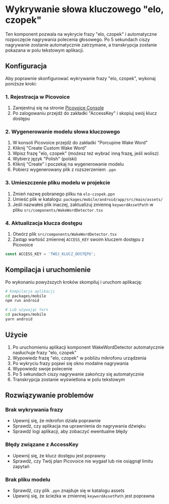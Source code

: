 # Wykrywanie słowa kluczowego "elo, czopek"

Ten komponent pozwala na wykrycie frazy "elo, czopek" i automatyczne rozpoczęcie nagrywania polecenia głosowego. Po 5 sekundach ciszy nagrywanie zostanie automatycznie zatrzymane, a transkrypcja zostanie pokazana w polu tekstowym aplikacji.

## Konfiguracja

Aby poprawnie skonfigurować wykrywanie frazy "elo, czopek", wykonaj poniższe kroki:

### 1. Rejestracja w Picovoice

1. Zarejestruj się na stronie [Picovoice Console](https://console.picovoice.ai/)
2. Po zalogowaniu przejdź do zakładki "AccessKey" i skopiuj swój klucz dostępu

### 2. Wygenerowanie modelu słowa kluczowego

1. W konsoli Picovoice przejdź do zakładki "Porcupine Wake Word"
2. Kliknij "Create Custom Wake Word"
3. Wpisz frazę "elo, czopek" (możesz też wybrać inną frazę, jeśli wolisz)
4. Wybierz język "Polish" (polski)
5. Kliknij "Create" i poczekaj na wygenerowanie modelu
6. Pobierz wygenerowany plik z rozszerzeniem `.ppn`

### 3. Umieszczenie pliku modelu w projekcie

1. Zmień nazwę pobranego pliku na `elo-czopek.ppn`
2. Umieść plik w katalogu: `packages/mobile/android/app/src/main/assets/`
3. Jeśli nazwałeś plik inaczej, zaktualizuj zmienną `keywordAssetPath` w pliku `src/components/WakeWordDetector.tsx`

### 4. Aktualizacja klucza dostępu

1. Otwórz plik `src/components/WakeWordDetector.tsx`
2. Zastąp wartość zmiennej `ACCESS_KEY` swoim kluczem dostępu z Picovoice

```typescript
const ACCESS_KEY = 'TWÓJ_KLUCZ_DOSTĘPU';
```

## Kompilacja i uruchomienie

Po wykonaniu powyższych kroków skompiluj i uruchom aplikację:

```bash
# Kompilacja aplikacji
cd packages/mobile
npm run android

# Lub używając Yarn
cd packages/mobile
yarn android
```

## Użycie

1. Po uruchomieniu aplikacji komponent WakeWordDetector automatycznie nasłuchuje frazy "elo, czopek"
2. Wypowiedz frazę "elo, czopek" w pobliżu mikrofonu urządzenia
3. Po wykryciu frazy pojawi się okno modalne nagrywania
4. Wypowiedz swoje polecenie
5. Po 5 sekundach ciszy nagrywanie zakończy się automatycznie
6. Transkrypcja zostanie wyświetlona w polu tekstowym

## Rozwiązywanie problemów

### Brak wykrywania frazy

- Upewnij się, że mikrofon działa poprawnie
- Sprawdź, czy aplikacja ma uprawnienia do nagrywania dźwięku
- Sprawdź logi aplikacji, aby zobaczyć ewentualne błędy

### Błędy związane z AccessKey

- Upewnij się, że klucz dostępu jest poprawny
- Sprawdź, czy Twój plan Picovoice nie wygasł lub nie osiągnął limitu zapytań

### Brak pliku modelu

- Sprawdź, czy plik `.ppn` znajduje się w katalogu assets
- Upewnij się, że ścieżka w zmiennej `keywordAssetPath` jest poprawna

